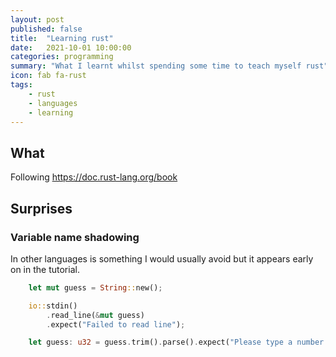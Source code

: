 ```yaml
---
layout: post
published: false
title:  "Learning rust"
date:   2021-10-01 10:00:00
categories: programming
summary: "What I learnt whilst spending some time to teach myself rust"
icon: fab fa-rust
tags:
    - rust
    - languages
    - learning
---
```


## What

Following https://doc.rust-lang.org/book

## Surprises
### Variable name shadowing
In other languages is something I would usually avoid but it appears early on in the tutorial.

```rust
    let mut guess = String::new();

    io::stdin()
        .read_line(&mut guess)
        .expect("Failed to read line");

    let guess: u32 = guess.trim().parse().expect("Please type a number!");
```
